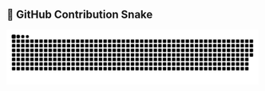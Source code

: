 ## 🐍 GitHub Contribution Snake

![Snake animation](https://github.com/kalyani-bambal/kalyani-bambal/blob/output/github-snake.svg)

